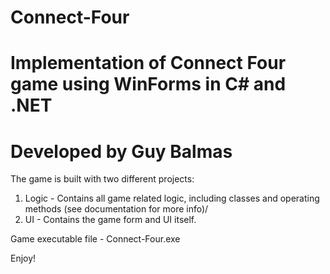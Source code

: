 # Connect-Four
# Implementation of Connect Four game using WinForms in C# and .NET 
#
# Developed by Guy Balmas

The game is built with two different projects:
  1. Logic - Contains all game related logic, including classes and operating methods (see documentation for more info)/
  2. UI    - Contains the game form and UI itself. 
 
Game executable file - Connect-Four.exe

Enjoy!
